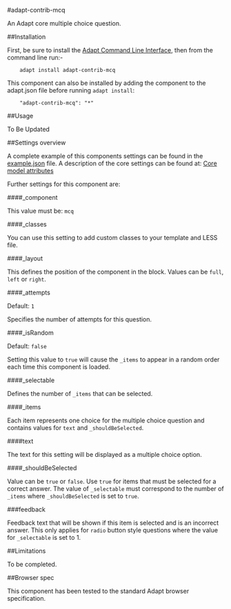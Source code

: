 #adapt-contrib-mcq

An Adapt core multiple choice question.

##Installation

First, be sure to install the [Adapt Command Line Interface](https://github.com/adaptlearning/adapt-cli), then from the command line run:-

        adapt install adapt-contrib-mcq

This component can also be installed by adding the component to the adapt.json file before running `adapt install`:

        "adapt-contrib-mcq": "*"

##Usage

To Be Updated

##Settings overview
 
A complete example of this components settings can be found in the [example.json](example.json) file. A description of the core settings can be found at: [Core model attributes](https://github.com/adaptlearning/adapt_framework/wiki/Core-model-attributes)

Further settings for this component are:

####_component

This value must be: `mcq`

####_classes

You can use this setting to add custom classes to your template and LESS file.

####_layout

This defines the position of the component in the block. Values can be `full`, `left` or `right`. 

####_attempts

Default: `1`

Specifies the number of attempts for this question.

####_isRandom

Default: `false`

Setting this value to `true` will cause the `_items` to appear in a random order each time this component is loaded.

####_selectable

Defines the number of `_items` that can be selected.

####_items

Each item represents one choice for the multiple choice question and contains values for `text` and `_shouldBeSelected`.

####text

The text for this setting will be displayed as a multiple choice option.


####_shouldBeSelected

Value can be `true` or `false`. Use `true` for items that must be selected for a correct answer. The value of `_selectable` must correspond to the number of `_items` where `_shouldBeSelected` is set to `true`.

###feedback

Feedback text that will be shown if this item is selected and is an incorrect answer. This only applies for `radio` button style questions where the value for `_selectable` is set to 1.

##Limitations
 
To be completed.
 
##Browser spec
 
This component has been tested to the standard Adapt browser specification.
